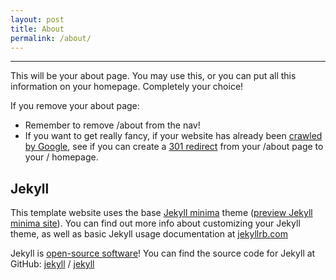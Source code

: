 ```yaml
---
layout: post
title: About
permalink: /about/
---
```




------------------------------------------------------------------------------------------------------
This will be your about page. You may use this, or you can put all this information on your homepage. Completely your choice!

If you remove your about page:
- Remember to remove /about from the nav!
- If you want to get really fancy, if your website has already been [crawled by Google][google-crawl-docs], see if you can create a [301 redirect][google-301-redirect-docs] from your /about page to your / homepage.

## Jekyll
This template website uses the base [Jekyll minima](https://github.com/jekyll/minima) theme ([preview Jekyll minima site][jekyll-minima-preview]). You can find out more info about customizing your Jekyll theme, as well as basic Jekyll usage documentation at [jekyllrb.com](https://jekyllrb.com/)

Jekyll is [open-source software][about-open-source]! You can find the source code for Jekyll at GitHub:
[jekyll][jekyll-organization] /
[jekyll](https://github.com/jekyll/jekyll)


<!-- Below is just a demonstration of creating "variables" for urls; you can use either syntax shown in this file for links -->
[google-crawl-docs]: https://developers.google.com/search/docs/fundamentals/how-search-works#crawling
[google-301-redirect-docs]: https://developers.google.com/search/docs/crawling-indexing/301-redirects
[about-open-source]: https://en.wikipedia.org/wiki/Open-source_software
[jekyll-minima-preview]: https://jekyll.github.io/minima/
[jekyll-organization]: https://github.com/jekyll
